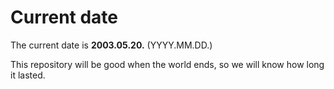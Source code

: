 # Current date

The current date is **2003.05.20.** (YYYY.MM.DD.)

This repository will be good when the world ends, so we will know how long it lasted.